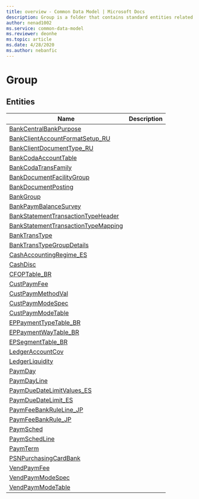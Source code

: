 ```yaml
---
title: overview - Common Data Model | Microsoft Docs
description: Group is a folder that contains standard entities related to the Common Data Model.
author: nenad1002
ms.service: common-data-model
ms.reviewer: deonhe
ms.topic: article
ms.date: 4/28/2020
ms.author: nebanfic
---
```


# Group


## Entities

|Name|Description|
|---|---|
|[BankCentralBankPurpose](BankCentralBankPurpose.md)||
|[BankClientAccountFormatSetup_RU](BankClientAccountFormatSetup_RU.md)||
|[BankClientDocumentType_RU](BankClientDocumentType_RU.md)||
|[BankCodaAccountTable](BankCodaAccountTable.md)||
|[BankCodaTransFamily](BankCodaTransFamily.md)||
|[BankDocumentFacilityGroup](BankDocumentFacilityGroup.md)||
|[BankDocumentPosting](BankDocumentPosting.md)||
|[BankGroup](BankGroup.md)||
|[BankPaymBalanceSurvey](BankPaymBalanceSurvey.md)||
|[BankStatementTransactionTypeHeader](BankStatementTransactionTypeHeader.md)||
|[BankStatementTransactionTypeMapping](BankStatementTransactionTypeMapping.md)||
|[BankTransType](BankTransType.md)||
|[BankTransTypeGroupDetails](BankTransTypeGroupDetails.md)||
|[CashAccountingRegime_ES](CashAccountingRegime_ES.md)||
|[CashDisc](CashDisc.md)||
|[CFOPTable_BR](CFOPTable_BR.md)||
|[CustPaymFee](CustPaymFee.md)||
|[CustPaymMethodVal](CustPaymMethodVal.md)||
|[CustPaymModeSpec](CustPaymModeSpec.md)||
|[CustPaymModeTable](CustPaymModeTable.md)||
|[EPPaymentTypeTable_BR](EPPaymentTypeTable_BR.md)||
|[EPPaymentWayTable_BR](EPPaymentWayTable_BR.md)||
|[EPSegmentTable_BR](EPSegmentTable_BR.md)||
|[LedgerAccountCov](LedgerAccountCov.md)||
|[LedgerLiquidity](LedgerLiquidity.md)||
|[PaymDay](PaymDay.md)||
|[PaymDayLine](PaymDayLine.md)||
|[PaymDueDateLimitValues_ES](PaymDueDateLimitValues_ES.md)||
|[PaymDueDateLimit_ES](PaymDueDateLimit_ES.md)||
|[PaymFeeBankRuleLine_JP](PaymFeeBankRuleLine_JP.md)||
|[PaymFeeBankRule_JP](PaymFeeBankRule_JP.md)||
|[PaymSched](PaymSched.md)||
|[PaymSchedLine](PaymSchedLine.md)||
|[PaymTerm](PaymTerm.md)||
|[PSNPurchasingCardBank](PSNPurchasingCardBank.md)||
|[VendPaymFee](VendPaymFee.md)||
|[VendPaymModeSpec](VendPaymModeSpec.md)||
|[VendPaymModeTable](VendPaymModeTable.md)||
